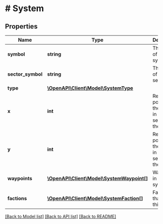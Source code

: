 # # System

## Properties

Name | Type | Description | Notes
------------ | ------------- | ------------- | -------------
**symbol** | **string** | The symbol of the system. |
**sector_symbol** | **string** | The symbol of the sector. |
**type** | [**\OpenAPI\Client\Model\SystemType**](SystemType.md) |  |
**x** | **int** | Relative position of the system in the sector in the x axis. |
**y** | **int** | Relative position of the system in the sector in the y axis. |
**waypoints** | [**\OpenAPI\Client\Model\SystemWaypoint[]**](SystemWaypoint.md) | Waypoints in this system. |
**factions** | [**\OpenAPI\Client\Model\SystemFaction[]**](SystemFaction.md) | Factions that control this system. |

[[Back to Model list]](../../README.md#models) [[Back to API list]](../../README.md#endpoints) [[Back to README]](../../README.md)
